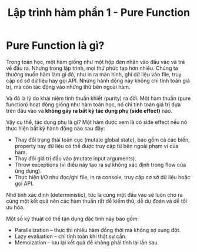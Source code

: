 ﻿---
url: [/post/lap-trinh-ham-phan-1-pure-function]
title: "Lập trình hàm phần 1 - Pure Function"
$attribute: PostMetadata(Id = 1, Title = "Lập trình hàm phần 1 - Pure Function", Category = "Functional Programming", LastModified = "17-10-2025")
$layout: BlogContentLayout
---

# Pure Function là gì?

Trong toán học, một hàm giống như một hộp đen nhận vào đầu vào và trả về đầu ra. 
Nhưng trong lập trình, mọi thứ phức tạp hơn nhiều. Chúng ta thường muốn hàm làm gì đó, 
như in ra màn hình, ghi dữ liệu vào file, truy cập cơ sở dữ liệu hay gọi API. 
Những hành động này không chỉ tính toán giá trị, mà còn tác động vào những thứ bên ngoài hàm.

Và đó là lý do khái niệm tính thuần khiết (purity) ra đời. Một hàm thuần (pure function) 
hoạt động giống như hàm toán học, nó chỉ tính toán giá trị dựa trên đầu vào 
và **không gây ra bất kỳ tác dụng phụ (side effect)** nào. 

Vậy cụ thể, tác dụng phụ là gì? Một hàm được xem là có side effect nếu nó thực hiện bất kỳ hành động nào sau đây:
- Thay đổi trạng thái toàn cục (mutate global state), bao gồm cả các biến, property 
hay dữ liệu có thể được truy cập từ bên ngoài phạm vi của hàm.
- Thay đổi giá trị đầu vào (mutate input arguments).
- Throw exceptions (vì điều này tạo ra sự không xác định trong flow của ứng dụng).
- Thực hiện I/O như đọc/ghi file, in ra console, truy cập cơ sở dữ liệu hoặc gọi API. 

Nhờ tính xác định (deterministic), tức là cùng một đầu vào sẽ luôn cho ra cùng một 
kết quả nên các hàm thuần rất dễ kiểm thử, dễ dự đoán và dễ tối ưu hóa.

Một số kỹ thuật có thể tận dụng đặc tính này bao gồm:
- Parallelization – thực thi nhiều hàm đồng thời mà không sợ xung đột.
- Lazy evaluation – chỉ tính toán khi thật sự cần.
- Memoization – lưu lại kết quả để không phải tính lại lần sau.
